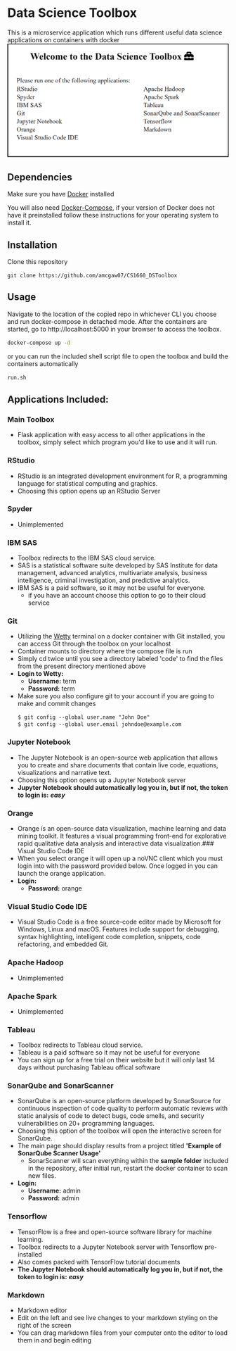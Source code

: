 
# Data Science Toolbox

This is a microservice application which runs different useful data science applications on containers with docker
![alt text](datasciencetoolbox.png)
## Dependencies
 Make sure you have [Docker](https://docs.docker.com/get-docker/) installed
 
You will also need [Docker-Compose](https://docs.docker.com/compose/install/), if your version of Docker does not have it preinstalled follow these instructions for your operating system to install it.
## Installation

Clone this repository

```git
git clone https://github.com/amcgaw07/CS1660_DSToolbox
```

## Usage
Navigate to the location of the copied repo in whichever CLI you choose and run docker-compose in detached mode. After the containers are started, go to http://localhost:5000 in your browser to access the toolbox.
```bash
docker-compose up -d
```

or you can run the included shell script file to open the toolbox and build the containers automatically 
```bash
run.sh
```
## Applications Included:
### Main Toolbox
* Flask application with easy access to all other applications in the toolbox, simply select which program you'd like to use and it will run.
### RStudio
* RStudio is an integrated development environment for R, a programming language for statistical computing and graphics.
* Choosing this option opens up an RStudio Server 
### Spyder
* Unimplemented
### IBM SAS
* Toolbox redirects to the IBM SAS cloud service. 
* SAS is a statistical software suite developed by SAS Institute for data management, advanced analytics, multivariate analysis, business intelligence, criminal investigation, and predictive analytics.
* IBM SAS is a paid software, so it may not be useful for everyone.
	* if you have an account choose this option to go to their cloud service
### Git
* Utilizing the [Wetty](https://hub.docker.com/r/krishnasrinivas/wetty/) terminal on a docker container with Git installed, you can access Git through  the toolbox on your localhost
* Container mounts to directory where the compose file is run
* Simply cd twice until you see a directory labeled 'code' to find the files from the present directory mentioned above
* **Login to Wetty:** 
	* **Username:** term
	* **Password:** term
* Make sure you also configure git to your account if you are going to make and commit changes
	```git
	$ git config --global user.name "John Doe"
	$ git config --global user.email johndoe@example.com
	```

### Jupyter Notebook
* The Jupyter Notebook is an open-source web application that allows you to create and share documents that contain live code, equations, visualizations and narrative text.
* Choosing this option opens up a Jupyter Notebook server
* **Jupyter Notebook should automatically log you in, but if not, the token to login is:** ***easy***
### Orange
* Orange is an open-source data visualization, machine learning and data mining toolkit. It features a visual programming front-end for explorative rapid qualitative data analysis and interactive data visualization.### Visual Studio Code IDE
* When you select orange it will open up a noVNC client which you must login into with the password provided below. Once logged in you can launch the orange application.
* **Login:**
	* **Password:** orange
### Visual Studio Code IDE
* Visual Studio Code is a free source-code editor made by Microsoft for Windows, Linux and macOS. Features include support for debugging, syntax highlighting, intelligent code completion, snippets, code refactoring, and embedded Git.
### Apache Hadoop
* Unimplemented
### Apache Spark
* Unimplemented
### Tableau
* Toolbox redirects to Tableau cloud service.
* Tableau is a paid software so it may not be useful for everyone
* You can sign up for a free trial on their website but it will only last 14 days without purchasing Tableau offical software
### SonarQube and SonarScanner
* SonarQube is an open-source platform developed by SonarSource for continuous inspection of code quality to perform automatic reviews with static analysis of code to detect bugs, code smells, and security vulnerabilities on 20+ programming languages.
* Choosing this option of the toolbox will open the interactive screen for SonarQube.
* The main page should display results from a project titled **'Example of SonarQube Scanner Usage'**
	* SonarScanner will scan everything within the **sample folder** included in the repository, after initial run, restart the docker container to scan new files.
* **Login:** 
	* **Username:** admin 
	* **Password:** admin
### Tensorflow
* TensorFlow is a free and open-source software library for machine learning.
* Toolbox redirects to a Jupyter Notebook server with Tensorflow pre-installed
* Also comes packed with TensorFlow tutorial documents
* **The Jupyter Notebook should automatically log you in, but if not, the token to login is:** ***easy***
### Markdown
* Markdown editor 
* Edit on the left and see live changes to your markdown styling on the right of the screen
* You can drag markdown files from your computer onto the editor to load them in and begin editing
